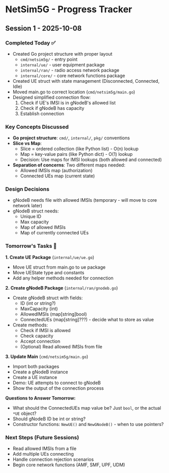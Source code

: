 # NetSim5G - Progress Tracker

## Session 1 - 2025-10-08

### Completed Today ✅
- Created Go project structure with proper layout
  - `cmd/netsim5g/` - entry point
  - `internal/ue/` - user equipment package
  - `internal/ran/` - radio access network package
  - `internal/core/` - core network functions package
- Created UE struct with state management (Disconnected, Connected, Idle)
- Moved main.go to correct location (`cmd/netsim5g/main.go`)
- Designed simplified connection flow:
  1. Check if UE's IMSI is in gNodeB's allowed list
  2. Check if gNodeB has capacity
  3. Establish connection

### Key Concepts Discussed
- **Go project structure**: `cmd/`, `internal/`, `pkg/` conventions
- **Slice vs Map**:
  - Slice = ordered collection (like Python list) - O(n) lookup
  - Map = key-value pairs (like Python dict) - O(1) lookup
  - Decision: Use maps for IMSI lookups (both allowed and connected)
- **Separation of concerns**: Two different maps needed:
  - Allowed IMSIs map (authorization)
  - Connected UEs map (current state)

### Design Decisions
- gNodeB needs file with allowed IMSIs (temporary - will move to core network later)
- gNodeB struct needs:
  - Unique ID
  - Max capacity
  - Map of allowed IMSIs
  - Map of currently connected UEs

### Tomorrow's Tasks 🎯

**1. Create UE Package** (`internal/ue/ue.go`)
   - Move UE struct from main.go to ue package
   - Move UEState type and constants
   - Add any helper methods needed for connection

**2. Create gNodeB Package** (`internal/ran/gnodeb.go`)
   - Create gNodeB struct with fields:
     - ID (int or string?)
     - MaxCapacity (int)
     - AllowedIMSIs (map[string]bool)
     - ConnectedUEs (map[string]???) - decide what to store as value
   - Create methods:
     - Check if IMSI is allowed
     - Check capacity
     - Accept connection
     - (Optional) Read allowed IMSIs from file

**3. Update Main** (`cmd/netsim5g/main.go`)
   - Import both packages
   - Create a gNodeB instance
   - Create a UE instance
   - Demo: UE attempts to connect to gNodeB
   - Show the output of the connection process

**Questions to Answer Tomorrow:**
- What should the ConnectedUEs map value be? Just `bool`, or the actual `*UE` object?
- Should gNodeB ID be int or string?
- Constructor functions: `NewUE()` and `NewGNodeB()` - when to use pointers?

### Next Steps (Future Sessions)
- Read allowed IMSIs from a file
- Add multiple UEs connecting
- Handle connection rejection scenarios
- Begin core network functions (AMF, SMF, UPF, UDM)
